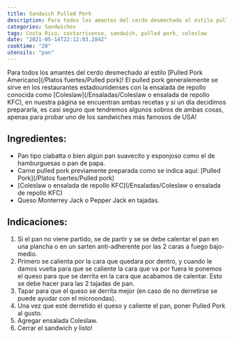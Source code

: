 ```yaml
---
title: Sandwich Pulled Pork
description: Para todos los amantes del cerdo desmechado al estilo pulled pork americano
categories: Sandwiches
tags: Costa Rica, costarricense, sandwich, pulled pork, coleslaw
date: "2021-05-14T22:12:03.284Z"
cooktime: "20"
utensils: "pan"
---
```

Para todos los amantes del cerdo desmechado al estilo [Pulled Pork Americano](/Platos fuertes/Pulled pork)! El pulled pork generalemente se sirve en los restaurantes estadounidenses con la ensalada de repollo conocida como [Coleslaw](/Ensaladas/Coleslaw o ensalada de repollo KFC), en nuestra página se encuentran ambas recetas y si un día decidimos prepararla, es casi seguro que tendremos algunos sobros de ambas cosas, apenas para probar uno de los sandwiches más famosos de USA!

## Ingredientes:

- Pan tipo ciabatta o bien algún pan suavecito y esponjoso como el de hamburguesas o pan de papa.
- Carne pulled pork previamente preparada como se indica aquí: [Pulled Pork](/Platos fuertes/Pulled pork)
- [Coleslaw o ensalada de repollo KFC](/Ensaladas/Coleslaw o ensalada de repollo KFC)
- Queso Monterrey Jack o Pepper Jack en tajadas.

## Indicaciones:

1. Si el pan no viene partido, se de partir  y se se debe calentar el pan en una plancha o en un sarten anti-adherente por las 2 caras a fuego bajo-medio.
2. Primero se calienta por la cara que quedara por dentro, y cuando le damos vuelta para que se caliente la cara que va por fuera le ponemos el queso para que se derrita en la cara que acabamos de calentar. Esto se debe hacer para las 2 tajadas de pan.
3. Tapar para que el queso se derrita mejor (en caso de no derretirse se puede ayudar con el microondas).
4. Una vez que esté derretido el queso y caliente el pan, poner Pulled Pork al gusto.
5. Agregar ensalada Coleslaw.
6. Cerrar el sandwich y listo!